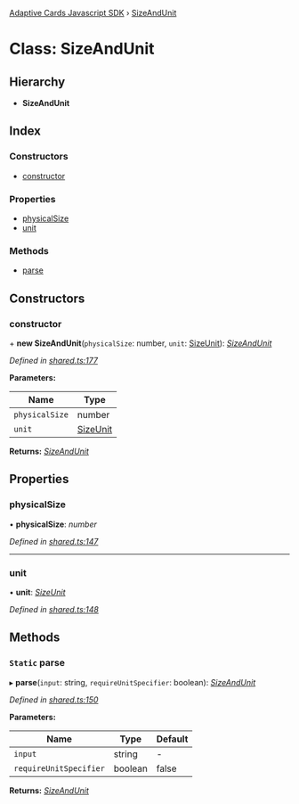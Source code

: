 [Adaptive Cards Javascript SDK](../README.md) › [SizeAndUnit](sizeandunit.md)

# Class: SizeAndUnit

## Hierarchy

* **SizeAndUnit**

## Index

### Constructors

* [constructor](sizeandunit.md#constructor)

### Properties

* [physicalSize](sizeandunit.md#physicalsize)
* [unit](sizeandunit.md#unit)

### Methods

* [parse](sizeandunit.md#static-parse)

## Constructors

###  constructor

\+ **new SizeAndUnit**(`physicalSize`: number, `unit`: [SizeUnit](../enums/sizeunit.md)): *[SizeAndUnit](sizeandunit.md)*

*Defined in [shared.ts:177](https://github.com/microsoft/AdaptiveCards/blob/899191664/source/nodejs/adaptivecards/src/shared.ts#L177)*

**Parameters:**

Name | Type |
------ | ------ |
`physicalSize` | number |
`unit` | [SizeUnit](../enums/sizeunit.md) |

**Returns:** *[SizeAndUnit](sizeandunit.md)*

## Properties

###  physicalSize

• **physicalSize**: *number*

*Defined in [shared.ts:147](https://github.com/microsoft/AdaptiveCards/blob/899191664/source/nodejs/adaptivecards/src/shared.ts#L147)*

___

###  unit

• **unit**: *[SizeUnit](../enums/sizeunit.md)*

*Defined in [shared.ts:148](https://github.com/microsoft/AdaptiveCards/blob/899191664/source/nodejs/adaptivecards/src/shared.ts#L148)*

## Methods

### `Static` parse

▸ **parse**(`input`: string, `requireUnitSpecifier`: boolean): *[SizeAndUnit](sizeandunit.md)*

*Defined in [shared.ts:150](https://github.com/microsoft/AdaptiveCards/blob/899191664/source/nodejs/adaptivecards/src/shared.ts#L150)*

**Parameters:**

Name | Type | Default |
------ | ------ | ------ |
`input` | string | - |
`requireUnitSpecifier` | boolean | false |

**Returns:** *[SizeAndUnit](sizeandunit.md)*
